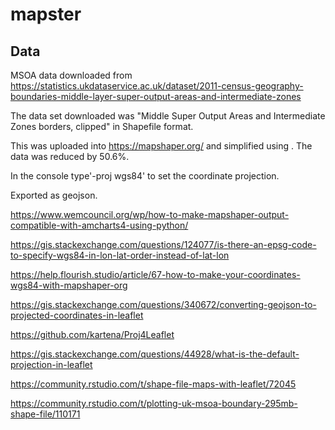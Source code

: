 # mapster

## Data
MSOA data downloaded from https://statistics.ukdataservice.ac.uk/dataset/2011-census-geography-boundaries-middle-layer-super-output-areas-and-intermediate-zones

The data set downloaded was "Middle Super Output Areas and Intermediate Zones borders, clipped" in Shapefile format.

This was uploaded into https://mapshaper.org/ and simplified using <todo>. The data was reduced by 50.6%.

In the console type'-proj wgs84' to set the coordinate projection.

Exported as geojson.

https://www.wemcouncil.org/wp/how-to-make-mapshaper-output-compatible-with-amcharts4-using-python/

https://gis.stackexchange.com/questions/124077/is-there-an-epsg-code-to-specify-wgs84-in-lon-lat-order-instead-of-lat-lon

https://help.flourish.studio/article/67-how-to-make-your-coordinates-wgs84-with-mapshaper-org

https://gis.stackexchange.com/questions/340672/converting-geojson-to-projected-coordinates-in-leaflet

https://github.com/kartena/Proj4Leaflet

https://gis.stackexchange.com/questions/44928/what-is-the-default-projection-in-leaflet

https://community.rstudio.com/t/shape-file-maps-with-leaflet/72045

https://community.rstudio.com/t/plotting-uk-msoa-boundary-295mb-shape-file/110171